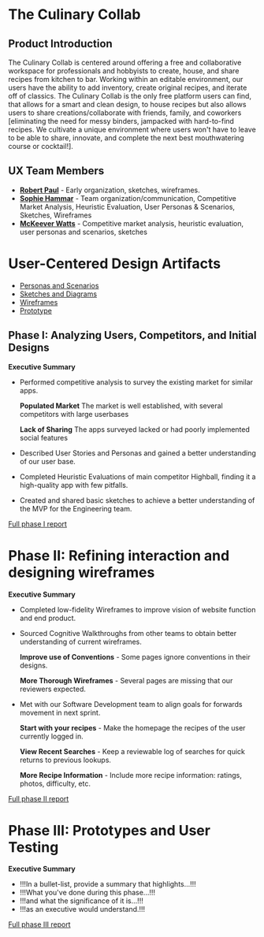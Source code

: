 # The Culinary Collab


## **Product Introduction**
The Culinary Collab is centered around offering a free and collaborative workspace for professionals and hobbyists to create, house, and share recipes from kitchen to bar. Working within an editable environment, our users have the ability to add inventory, create original recipes, and iterate off of classics. The Culinary Collab is the only free platform users can find, that allows for a smart and clean design, to house recipes but also allows users to share creations/collaborate with friends, family, and coworkers [eliminating the need for messy binders, jampacked with hard-to-find recipes. We cultivate a unique environment where users won't have to leave to be able to share, innovate, and complete the next best mouthwatering course or cocktail!].

## UX Team Members

* **[Robert Paul](https://usabilityengineering.github.io/ux-portfolio-robkpaul/)** - Early organization, sketches, wireframes.
* **[Sophie Hammar](https://usabilityengineering.github.io/ux-portfolio-shammar001/)** - Team organization/communication, Competitive Market Analysis, Heuristic Evaluation, User Personas & Scenarios, Sketches, Wireframes
* **[McKeever Watts](https://usabilityengineering.github.io/ux-portfolio-Prospector/)** - Competitive market analysis, heuristic evaluation, user personas and scenarios, sketches 

# User-Centered Design Artifacts

* [Personas and Scenarios](personas/)
* [Sketches and Diagrams](sketches/)
* [Wireframes](wireframes/)
* [Prototype](#)

## Phase I: Analyzing Users, Competitors, and Initial Designs

**Executive Summary**

* Performed competitive analysis to survey the existing market for similar apps.

    **Populated Market** The market is well established, with several competitors with large userbases

    **Lack of Sharing** The apps surveyed lacked or had poorly implemented social features

* Described User Stories and Personas and gained a  better understanding of our user base.

* Completed Heuristic Evaluations of main competitor Highball, finding it a high-quality app with few pitfalls.

* Created and shared basic sketches to achieve a better understanding of the MVP for the Engineering team.

[Full phase I report](phaseI/)

# Phase II: Refining interaction and designing wireframes

**Executive Summary**

* Completed low-fidelity Wireframes to improve vision of website function and end product.

* Sourced Cognitive Walkthroughs from other teams to obtain better understanding of current wireframes.

    **Improve use of Conventions** - Some pages ignore conventions in their designs.

    **More Thorough  Wireframes** - Several pages are missing that our reviewers expected.

* Met with our Software Development team to align goals for forwards movement in next sprint.
    
    **Start with your recipes** - Make the homepage the recipes of the user currently logged in.

    **View Recent Searches** - Keep a reviewable log of searches for quick returns to previous lookups.

    **More Recipe Information** - Include more recipe information: ratings, photos, difficulty, etc.

[Full phase II report](phaseII/)

# Phase III: Prototypes and User Testing

**Executive Summary**

* !!!In a bullet-list, provide a summary that highlights...!!!
* !!!What you've done during this phase...!!!
* !!!and what the significance of it is...!!!
* !!!as an executive would understand.!!!

[Full phase III report](phaseIII/)
